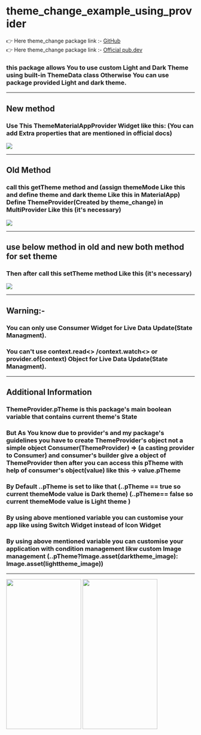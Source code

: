 # theme_change_example_using_provider
👉 Here theme_change package link :- <a href="https://github.com/sumitFlutter/theme_change">GitHub </a><br>
👉 Here theme_change package link :- <a href="https://pub.dev/packages/theme_change">Official pub.dev </a><br>
<h3>this package allows You to use custom Light and Dark Theme using built-in ThemeData class Otherwise You can use package provided Light and dark theme.</h3>
<hr>
<h2> New method </h2>
<h3> Use This ThemeMaterialAppProvider Widget like this: (You can add Extra properties that are mentioned in official docs)</h3>
<img src="https://github.com/user-attachments/assets/38936725-cce8-4314-bbe2-4464373e1f08" />
<hr>
<h2> Old Method </h2>
<h3>call this getTheme method and (assign themeMode Like this and define theme and dark theme Like this in MaterialApp) <br> Define ThemeProvider(Created by theme_change) in MultiProvider Like this (it's necessary)</h3>
<img src="https://github.com/user-attachments/assets/b4b47aab-e91d-434a-b5dd-4d30e256324e" />
<hr>
<h2> use below method in old and new both method for set theme </h2> 
<h3> Then after call this setTheme method Like this (it's necessary) </h3>
<img src="https://github.com/user-attachments/assets/0bf7afe2-5153-4e36-8ef1-1816b8cbf77d" />

<hr>
<h2>Warning:-</h2>
<h3>You can only use Consumer Widget for Live Data Update(State Managment).</h3>
<h3>You can't use context.read<> /context.watch<> or provider.of(context) Object for Live Data Update(State Managment).</h3>
<hr>
<h2>Additional Information</h2>
<h3>ThemeProvider.pTheme is this package's main boolean variable that contains current theme's State</h3>
  <h3>But As You know due to provider's and my package's guidelines you have to create ThemeProvider's object not a simple object Consumer(ThemeProvider) => (a casting provider to Consumer) and consumer's builder give a object of ThemeProvider then after you can access this pTheme with help of consumer's object(value)
    like this -> value.pTheme </h3>
<h3>By Default ..pTheme is set to like that
 (..pTheme == true so current themeMode value is Dark theme)
 (..pTheme== false so current themeMode value is Light theme )</h3>
<h3>By using above mentioned variable you can customise your app like using Switch Widget instead of Icon Widget</h3>
<h3>By using above mentioned variable you can customise your application with condition management
likw custom Image management (..pTheme?Image.asset(darktheme_image): Image.asset(lighttheme_image))</h3><hr>
<img src="https://github.com/user-attachments/assets/3b8cd50e-a09d-462a-aca2-7bbbee940a2f"  height="400px"  width="200px"/>
<img src="https://github.com/user-attachments/assets/8e18dc4a-eb70-4407-800e-0bb46fc8b7c4"  height="400px"  width="200px"/>
